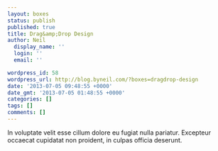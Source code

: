 ```yaml
---
layout: boxes
status: publish
published: true
title: Drag&amp;Drop Design
author: Neil
  display_name: ''
  login: ''
  email: ''

wordpress_id: 58
wordpress_url: http://blog.byneil.com/?boxes=dragdrop-design
date: '2013-07-05 09:48:55 +0000'
date_gmt: '2013-07-05 01:48:55 +0000'
categories: []
tags: []
comments: []
---
```

<p>In voluptate velit esse cillum dolore eu fugiat nulla pariatur. Excepteur occaecat cupidatat non proident, in culpas officia deserunt.</p>
